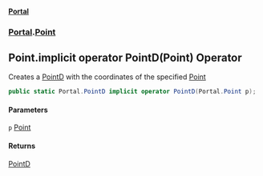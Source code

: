 #### [Portal](index.md 'index')
### [Portal](Portal.md 'Portal').[Point](Point.md 'Portal.Point')

## Point.implicit operator PointD(Point) Operator

Creates a [PointD](PointD.md 'Portal.PointD') with the coordinates of the specified [Point](Point.md 'Portal.Point')

```csharp
public static Portal.PointD implicit operator PointD(Portal.Point p);
```
#### Parameters

<a name='Portal.Point.op_ImplicitPortal.PointD(Portal.Point).p'></a>

`p` [Point](Point.md 'Portal.Point')

#### Returns
[PointD](PointD.md 'Portal.PointD')